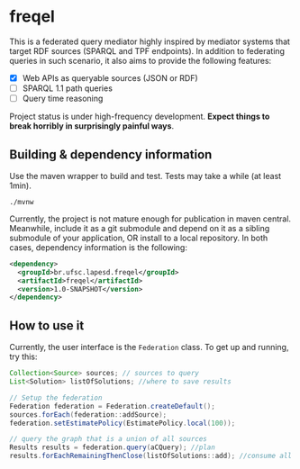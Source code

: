 freqel 
============

This is a federated query mediator highly inspired by mediator systems that 
target RDF sources (SPARQL and TPF endpoints). In addition to federating 
queries in such scenario, it also aims to provide the following features:

- [x] Web APIs as queryable sources (JSON or RDF)
- [ ] SPARQL 1.1 path queries 
- [ ] Query time reasoning

Project status is under high-frequency development. **Expect things to
break horribly in surprisingly painful ways**.

Building & dependency information
--------

Use the maven wrapper to build and test. Tests may take a while (at least 1min).

```shell script
./mvnw
```

Currently, the project is not mature enough for publication in maven central. 
Meanwhile, include it as a git submodule and depend on it as a sibling 
submodule of your application, OR install to a local repository. In both 
cases, dependency information is the following:

```xml
<dependency>
  <groupId>br.ufsc.lapesd.freqel</groupId>
  <artifactId>freqel</artifactId>
  <version>1.0-SNAPSHOT</version>
</dependency>
```

How to use it
-------------

Currently, the user interface is the `Federation` class. To get up and 
running, try this:

```java
Collection<Source> sources; // sources to query
List<Solution> listOfSolutions; //where to save results

// Setup the federation
Federation federation = Federation.createDefault();
sources.forEach(federation::addSource);
federation.setEstimatePolicy(EstimatePolicy.local(100));

// query the graph that is a union of all sources
Results results = federation.query(aCQuery); //plan
results.forEachRemainingThenClose(listOfSolutions::add); //consume all results
```